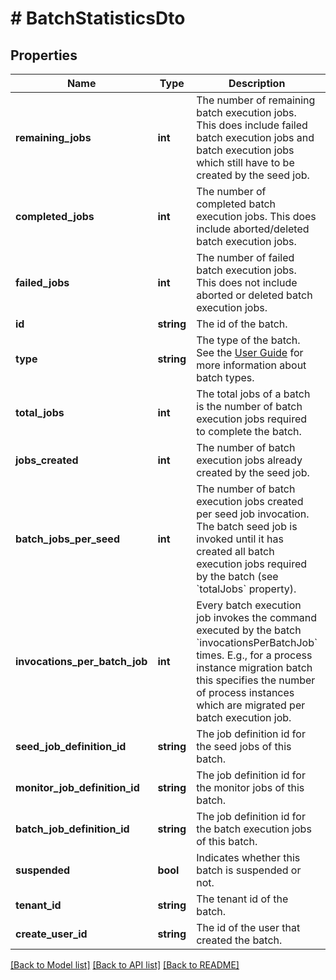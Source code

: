 # # BatchStatisticsDto

## Properties

Name | Type | Description | Notes
------------ | ------------- | ------------- | -------------
**remaining_jobs** | **int** | The number of remaining batch execution jobs. This does include failed batch execution jobs and batch execution jobs which still have to be created by the seed job. | [optional]
**completed_jobs** | **int** | The number of completed batch execution jobs. This does include aborted/deleted batch execution jobs. | [optional]
**failed_jobs** | **int** | The number of failed batch execution jobs. This does not include aborted or deleted batch execution jobs. | [optional]
**id** | **string** | The id of the batch. | [optional]
**type** | **string** | The type of the batch. See the [User Guide](https://docs.camunda.org/manual/latest/user-guide/process-engine/batch/#creating-a-batch) for more information about batch types. | [optional]
**total_jobs** | **int** | The total jobs of a batch is the number of batch execution jobs required to complete the batch. | [optional]
**jobs_created** | **int** | The number of batch execution jobs already created by the seed job. | [optional]
**batch_jobs_per_seed** | **int** | The number of batch execution jobs created per seed job invocation. The batch seed job is invoked until it has created all batch execution jobs required by the batch (see &#x60;totalJobs&#x60; property). | [optional]
**invocations_per_batch_job** | **int** | Every batch execution job invokes the command executed by the batch &#x60;invocationsPerBatchJob&#x60; times. E.g., for a process instance migration batch this specifies the number of process instances which are migrated per batch execution job. | [optional]
**seed_job_definition_id** | **string** | The job definition id for the seed jobs of this batch. | [optional]
**monitor_job_definition_id** | **string** | The job definition id for the monitor jobs of this batch. | [optional]
**batch_job_definition_id** | **string** | The job definition id for the batch execution jobs of this batch. | [optional]
**suspended** | **bool** | Indicates whether this batch is suspended or not. | [optional]
**tenant_id** | **string** | The tenant id of the batch. | [optional]
**create_user_id** | **string** | The id of the user that created the batch. | [optional]

[[Back to Model list]](../../README.md#models) [[Back to API list]](../../README.md#endpoints) [[Back to README]](../../README.md)

